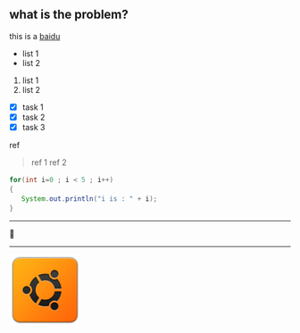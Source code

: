 ## what is the problem?

this is a [baidu](http://www.baidu.com)

* list 1
* list 2

1. list 1
2. list 2

- [x] task 1
- [x] task 2
- [x] task 3

ref
> ref 1
> ref 2

```java
for(int i=0 ; i < 5 ; i++)
{
   System.out.println("i is : " + i);
}
```
---

:eyes:

---

![ubuntu](https://github.com/liujianfeng2003/test/blob/main/ubuntu_app_start.png?raw=true)
